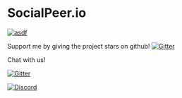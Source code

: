 # SocialPeer.io

[![asdf](https://img.shields.io/website?label=peersocial.io&url=http://www.peersocial.io)](https://www.peersocial.io/)


Support me by giving the project stars on github! [![Gitter](https://img.shields.io/github/stars/PeerSocial-io/PeerSocial.io?style=social)](https://github.com/PeerSocial-io/PeerSocial.io/stargazers)

Chat with us!

[![Gitter](https://badges.gitter.im/PeerSocial-io/community.svg)](https://gitter.im/PeerSocial-io/community?utm_source=badge&utm_medium=badge&utm_campaign=pr-badge)

[![Discord](https://img.shields.io/discord/699620283748843610)](https://discord.gg/rHM4GmR)

